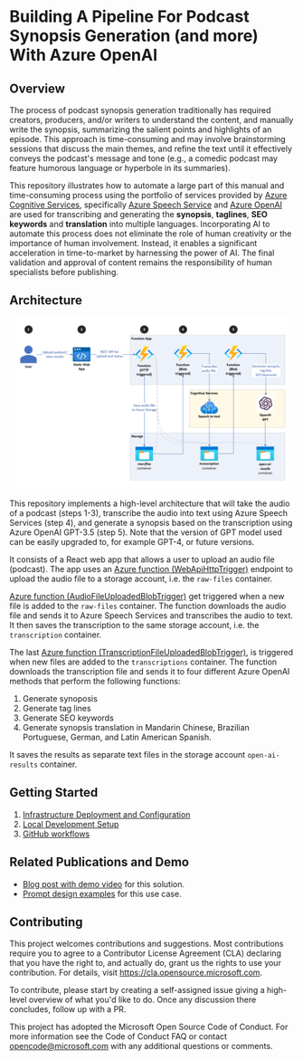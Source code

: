 # Building A Pipeline For Podcast Synopsis Generation (and more) With Azure OpenAI

## Overview

The process of podcast synopsis generation traditionally has required creators, producers, and/or writers to understand the content, and manually write the synopsis, summarizing the salient points and highlights of an episode. This approach is time-consuming and may involve brainstorming sessions that discuss the main themes, and refine the text until it effectively conveys the podcast's message and tone (e.g., a comedic podcast may feature humorous language or hyperbole in its summaries).

This repository illustrates how to automate a large part of this manual and time-consuming process using the portfolio of services provided by [Azure Cognitive Services](https://azure.microsoft.com/en-us/products/cognitive-services), specifically [Azure Speech Service](https://azure.microsoft.com/en-us/products/cognitive-services/speech-services/) and [Azure OpenAI](https://azure.microsoft.com/en-us/products/cognitive-services/openai-service) are used for transcribing and generating the **synopsis**, **taglines**, **SEO keywords** and **translation** into multiple languages. Incorporating AI to automate this process does not eliminate the role of human creativity or the importance of human involvement. Instead, it enables a significant acceleration in time-to-market by harnessing the power of AI. The final validation and approval of content remains the responsibility of human specialists before publishing.

## Architecture

![architecture](./docs/media/high-level-arch.png)

This repository implements a high-level architecture that will take the audio of a podcast (steps 1-3), transcribe the audio into text using Azure Speech Services (step 4), and generate a synopsis based on the transcription using Azure OpenAI GPT-3.5 (step 5). Note that the version of GPT model used can be easily upgraded to, for example GPT-4, or future versions.

It consists of a React web app that allows a user to upload an audio file (podcast). The app uses an [Azure function (WebApiHttpTrigger)](/src/functions/WebApiHttpTrigger/) endpoint to upload the audio file to a storage account, i.e. the `raw-files` container.

[Azure function (AudioFileUploadedBlobTrigger)](./src/functions/AudioFileUploadedBlobTrigger/) get triggered when a new file is added to the `raw-files` container. The function downloads the audio file and sends it to Azure Speech Services and transcribes the audio to text. It then saves the transcription to the same storage account, i.e. the `transcription` container.

The last [Azure function (TranscriptionFileUploadedBlobTrigger)](./src/functions/TranscriptionFileUploadedBlobTrigger/), is triggered when new files are added to the `transcriptions` container. The function downloads the transcription file and sends it to four different Azure OpenAI methods that perform the following functions:

1. Generate synoposis
2. Generate tag lines
3. Generate SEO keywords
4. Generate synopsis translation in Mandarin Chinese, Brazilian Portuguese, German, and Latin American Spanish.

It saves the results as separate text files in the storage account `open-ai-results` container.

## Getting Started

1. [Infrastructure Deployment and Configuration](./docs/1-infrastructure-deployment.md)
2. [Local Development Setup](./docs/2-local-development-setup.md)
3. [GitHub workflows](./docs/3-github-workflows.md)

## Related Publications and Demo

- [Blog post with demo video](https://techcommunity.microsoft.com/t5/ai-cognitive-services-blog/automating-podcast-synopsis-generation-with-azure-openai-gpt/ba-p/3810308) for this solution.
- [Prompt design examples](https://github.com/Azure/azure-openai-samples/tree/main/use_cases/generate_podcast_synopsis) for this use case.

## Contributing

This project welcomes contributions and suggestions. Most contributions require you to agree to a Contributor License Agreement (CLA) declaring that you have the right to, and actually do, grant us the rights to use your contribution. For details, visit https://cla.opensource.microsoft.com.

To contribute, please start by creating a self-assigned issue giving a high-level overview of what you'd like to do. Once any discussion there concludes, follow up with a PR.

This project has adopted the Microsoft Open Source Code of Conduct. For more information see the Code of Conduct FAQ or contact opencode@microsoft.com with any additional questions or comments.
